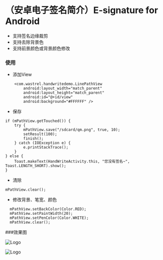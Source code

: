 （安卓电子签名简介）E-signature for Android
============================
* 支持签名边缘裁剪
* 支持去除背景色
* 支持前景颜色或背景颜色修改


### 使用
- 添加View

```
    <com.wastrel.handwritedemo.LinePathView
        android:layout_width="match_parent"
        android:layout_height="match_parent"
        android:id="@+id/view"
        android:background="#FFFFFF" />
```
- 保存
 

```
if (mPathView.getTouched()) {
    try {
        mPathView.save("/sdcard/qm.png", true, 10);
        setResult(100);
        finish();
    } catch (IOException e) {
        e.printStackTrace();
    }
} else {
    Toast.makeText(HandWriteActivity.this, "您没有签名~", Toast.LENGTH_SHORT).show();
}

```

 
- 清除

```
mPathView.clear();
```
- 修改背景、笔宽、颜色

```
  mPathView.setBackColor(Color.RED);
  mPathView.setPaintWidth(20);
  mPathView.setPenColor(Color.WHITE);
  mPathView.clear();
```
  
###效果图

![Logo](webimage/img1.jpg)

![Logo](webimage/img2.jpg)

  
